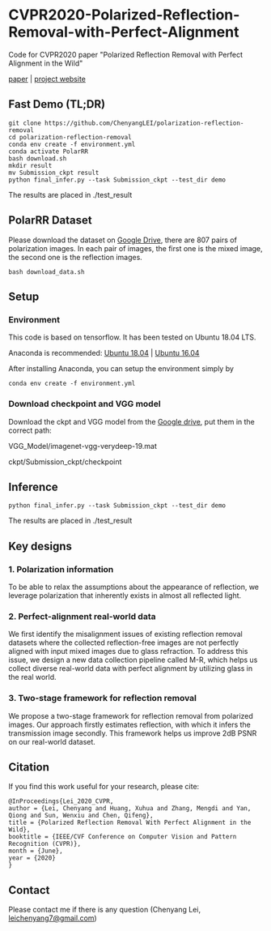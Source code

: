 # CVPR2020-Polarized-Reflection-Removal-with-Perfect-Alignment
Code for CVPR2020 paper "Polarized Reflection Removal with Perfect Alignment in the Wild"

[paper](http://openaccess.thecvf.com/content_CVPR_2020/papers/Lei_Polarized_Reflection_Removal_With_Perfect_Alignment_in_the_Wild_CVPR_2020_paper.pdf) | [project website](https://chenyanglei.github.io/polar_rr/index.html) 

## Fast Demo (TL;DR)
```
git clone https://github.com/ChenyangLEI/polarization-reflection-removal
cd polarization-reflection-removal
conda env create -f environment.yml
conda activate PolarRR
bash download.sh
mkdir result
mv Submission_ckpt result
python final_infer.py --task Submission_ckpt --test_dir demo
```
The results are placed in ./test_result


## PolarRR Dataset
Please download the dataset on [Google Drive](https://drive.google.com/file/d/1iRHs23jSOfim-toWXqwJJ3CaTWUHSaYF/view?usp=sharing), 
there are 807 pairs of polarization images. In each pair of images, the first one is the mixed image, the second one is the reflection images.
```
bash download_data.sh
```

## Setup

### Environment
This code is based on tensorflow. It has been tested on Ubuntu 18.04 LTS.

Anaconda is recommended: [Ubuntu 18.04](https://www.digitalocean.com/community/tutorials/how-to-install-the-anaconda-python-distribution-on-ubuntu-18-04)
| [Ubuntu 16.04](https://www.digitalocean.com/community/tutorials/how-to-install-the-anaconda-python-distribution-on-ubuntu-16-04)

After installing Anaconda, you can setup the environment simply by

```
conda env create -f environment.yml
```

### Download checkpoint and VGG model

Download the ckpt and VGG model from the [Google drive](https://drive.google.com/file/d/1-asHTZWagCemCIZmMAXCAjIhtvpMaV59/view), put them in the correct path:

VGG_Model/imagenet-vgg-verydeep-19.mat

ckpt/Submission_ckpt/checkpoint


## Inference
```
python final_infer.py --task Submission_ckpt --test_dir demo
```

The results are placed in ./test_result

## Key designs
### 1. Polarization information
To be able to relax the assumptions about the appearance of reflection, we leverage polarization that inherently exists in almost all reflected light.
### 2. Perfect-alignment real-world data 
We first identify the misalignment issues of existing reflection removal datasets where the collected reflection-free images are not perfectly aligned with input mixed images due to glass refraction. To address this issue, we design a new data collection pipeline called M-R, which helps us collect diverse real-world data with perfect alignment by utilizing glass in the real world.
### 3. Two-stage framework for reflection removal
We propose a two-stage framework for reflection removal from polarized images. Our approach firstly estimates reflection, with which it infers the transmission image secondly. This framework helps us improve 2dB PSNR on our real-world dataset.


## Citation
If you find this work useful for your research, please cite:
```
@InProceedings{Lei_2020_CVPR,
author = {Lei, Chenyang and Huang, Xuhua and Zhang, Mengdi and Yan, Qiong and Sun, Wenxiu and Chen, Qifeng},
title = {Polarized Reflection Removal With Perfect Alignment in the Wild},
booktitle = {IEEE/CVF Conference on Computer Vision and Pattern Recognition (CVPR)},
month = {June},
year = {2020}
}
```

## Contact
Please contact me if there is any question (Chenyang Lei, leichenyang7@gmail.com)
